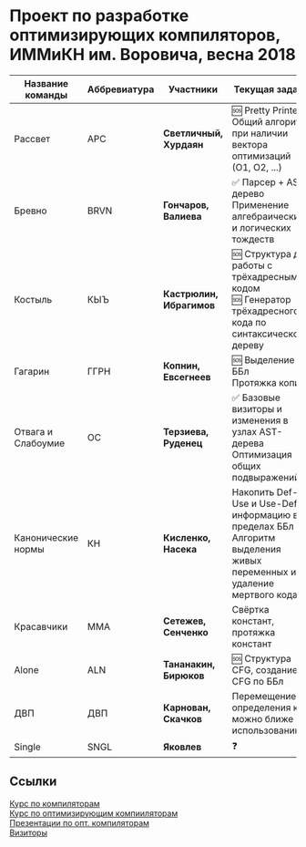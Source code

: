 # Проект по разработке оптимизирующих компиляторов, ИММиКН им. Воровича, весна 2018

|Название команды|Аббревиатура|Участники|Текущая задача|
|----------------|------------|---------|--------------|
|Рассвет|АРС|**Светличный, Хурдаян**|🆘 Pretty Printer <br/> Общий алгоритм при наличии вектора оптимизаций (О1, О2, ...)|
|Бревно|BRVN|**Гончаров, Валиева**|✅ Парсер + AST-дерево <br/> Применение алгебраических и логических тождеств|
|Костыль|КЫЪ|**Кастрюлин, Ибрагимов**|🆘 Структура для работы с трёхадресным кодом <br/> 🆘 Генератор трёхадресного кода по синтаксическому дереву|
|Гагарин|ГГРН|**Копнин, Евсегнеев**|🆘 Выделение ББл <br/> Протяжка копий|
|Отвага и Слабоумие|ОС|**Терзиева, Руденец**|✅ Базовые визиторы и изменения в узлах AST-дерева <br/> Оптимизация общих подвыражений|
|Канонические нормы|КН|**Кисленко, Насека**|Накопить Def-Use и Use-Def информацию в пределах ББл <br/> Алгоритм выделения живых переменных и удаление мертвого кода |
|Красавчики|MMA|**Сетежев, Сенченко**|Свёртка констант, протяжка констант|
|Alone|ALN|**Тананакин, Бирюков**|🆘 Структура CFG, создание CFG по ББл|
|ДВП|ДВП|**Карнован, Скачков**|Перемещение определения как можно ближе к использованию|
|Single|SNGL|**Яковлев**|❓|

## Ссылки

[Курс по компиляторам](http://it.mmcs.sfedu.ru/wiki/Страница_курса_"Методы_построения_компиляторов") \
[Курс по оптимизирующим компииляторам](http://it.mmcs.sfedu.ru/wiki/Страница_курса_"Методы_создания_оптимизирующих_компиляторов") \
[Презентации по опт. компиляторам](https://drive.google.com/drive/folders/127Dj3_lesQxzR_1TgBZtKZEX8gE-nLcQ) \
[Визиторы](http://it.mmcs.sfedu.ru/wiki/Визиторы_по_синтаксическому_дереву)
